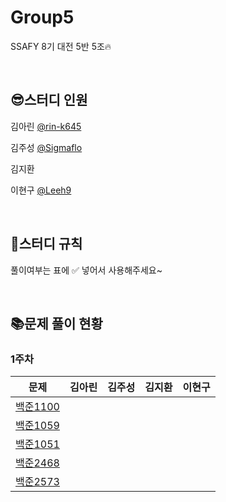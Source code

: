 # Group5
SSAFY 8기 대전 5반 5조🔥

&nbsp; 

## 😎스터디 인원
김아린 [@rin-k645](https://github.com/rin-k645)

김주성 [@Sigmaflo](https://github.com/Sigmaflo)

김지환 

이현구 [@Leeh9](https://github.com/Leeh9)

&nbsp;

## 📃스터디 규칙
풀이여부는 표에 ✅ 넣어서 사용해주세요~

&nbsp;

## 📚문제 풀이 현황
### 1주차
|문제|김아린|김주성|김지환|이현구|
|------|------|------|------|------|
|[백준1100](https://www.acmicpc.net/problem/1100)|       |       |       |       |
|[백준1059](https://www.acmicpc.net/problem/1059)|       |       |       |       |
|[백준1051](https://www.acmicpc.net/problem/1051)|       |       |       |       |
|[백준2468](https://www.acmicpc.net/problem/2468)|       |       |       |       |
|[백준2573](https://www.acmicpc.net/problem/2573)|       |       |       |       |

&nbsp;
